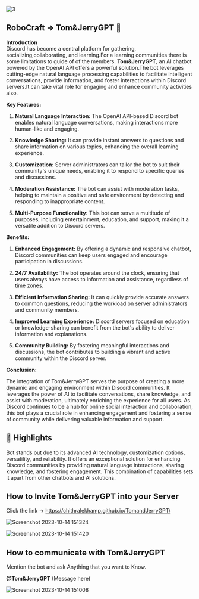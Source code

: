
![3](https://github.com/chithralekhamp/TomandJerryGPT/assets/82331436/f3c56df3-24cb-4518-a348-a2b39aff4e78)
## RoboCraft -> Tom&JerryGPT 🤖
**Introduction**<br> 
Discord has become a central platform for gathering, socializing,collaborating, and learning.For a learning communities there is some limitations to guide of of the members. **Tom&JerryGPT**, an AI chatbot powered by the OpenAI API offers a powerful solution.The bot leverages cutting-edge natural language processing capabilities to facilitate intelligent conversations, provide information, and foster interactions within Discord servers.It can take vital role for engaging and enhance community activities also.

**Key Features:**

1. **Natural Language Interaction:** The OpenAI API-based Discord bot enables natural language conversations, making interactions more human-like and engaging.

2. **Knowledge Sharing:** It can provide instant answers to questions and share information on various topics, enhancing the overall learning experience.

3. **Customization:** Server administrators can tailor the bot to suit their community's unique needs, enabling it to respond to specific queries and discussions.

4. **Moderation Assistance:** The bot can assist with moderation tasks, helping to maintain a positive and safe environment by detecting and responding to inappropriate content.

5. **Multi-Purpose Functionality:** This bot can serve a multitude of purposes, including entertainment, education, and support, making it a versatile addition to Discord servers.

**Benefits:**

1. **Enhanced Engagement:** By offering a dynamic and responsive chatbot, Discord communities can keep users engaged and encourage participation in discussions.

2. **24/7 Availability:** The bot operates around the clock, ensuring that users always have access to information and assistance, regardless of time zones.

3. **Efficient Information Sharing:** It can quickly provide accurate answers to common questions, reducing the workload on server administrators and community members.

4. **Improved Learning Experience:** Discord servers focused on education or knowledge-sharing can benefit from the bot's ability to deliver information and explanations.

5. **Community Building:** By fostering meaningful interactions and discussions, the bot contributes to building a vibrant and active community within the Discord server.

**Conclusion:**

The integration of Tom&JerryGPT serves the purpose of creating a more dynamic and engaging environment within Discord communities. It leverages the power of AI to facilitate conversations, share knowledge, and assist with moderation, ultimately enriching the experience for all users. As Discord continues to be a hub for online social interaction and collaboration, this bot plays a crucial role in enhancing engagement and fostering a sense of community while delivering valuable information and support.



## 🔦 Highlights

Bot stands out due to its advanced AI technology, customization options, versatility, and reliability. It offers an exceptional solution for enhancing Discord communities by providing natural language interactions, sharing knowledge, and fostering engagement. This combination of capabilities sets it apart from other chatbots and AI solutions.

## How to Invite Tom&JerryGPT into your Server
Click the link -> https://chithralekhamp.github.io/TomandJerryGPT/

![Screenshot 2023-10-14 151324](https://github.com/chithralekhamp/TomandJerryGPT/assets/82331436/e1cc1709-d079-48c7-8974-88f579f37dfb)

![Screenshot 2023-10-14 151420](https://github.com/chithralekhamp/TomandJerryGPT/assets/82331436/cceaa1aa-6983-4cce-a4c1-f5e1975d14c8)

## How to communicate with Tom&JerryGPT
Mention the bot and ask Anything that you want to Know.

**@Tom&JerryGPT** (Message here)

![Screenshot 2023-10-14 151008](https://github.com/chithralekhamp/TomandJerryGPT/assets/82331436/d1145c42-a5bf-428e-a4c4-1e5f2c5aafee)


